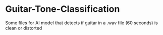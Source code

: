 # Guitar-Tone-Classification
Some files for AI model that detects if guitar in a .wav file (60 seconds) is clean or distorted
